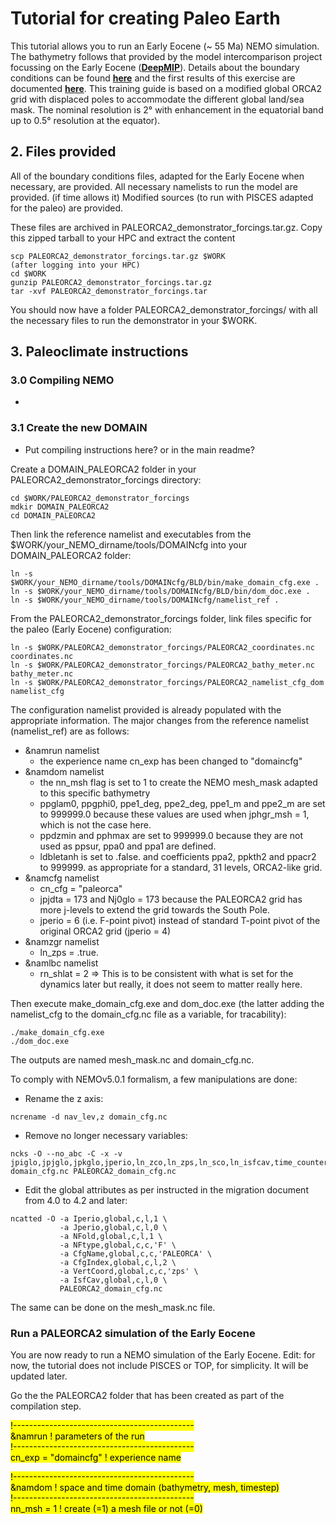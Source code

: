 # Tutorial for creating Paleo Earth

This tutorial allows you to run an Early Eocene (~ 55 Ma) NEMO simulation.
The bathymetry follows that provided by the model intercomparison project focussing on the Early Eocene ([**DeepMIP**](https://www.deepmip.org/deepmip-eocene/)). Details about the boundary conditions can be found [**here**](https://gmd.copernicus.org/articles/10/889/2017/) and the first results of this exercise are documented [**here**](https://cp.copernicus.org/articles/17/203/2021/cp-17-203-2021.html).
This training guide is based on a modified global ORCA2 grid with displaced poles to accommodate the different global land/sea mask. The nominal resolution is 2° with enhancement in the equatorial band up to 0.5° resolution at the equator).


## 2. Files provided

All of the boundary conditions files, adapted for the Early Eocene when necessary, are provided.
All necessary namelists to run the model are provided.
(if time allows it) Modified sources (to run with PISCES adapted for the paleo) are provided.

These files are archived in PALEORCA2_demonstrator_forcings.tar.gz.
Copy this zipped tarball to your HPC and extract the content

```
scp PALEORCA2_demonstrator_forcings.tar.gz $WORK
(after logging into your HPC)
cd $WORK
gunzip PALEORCA2_demonstrator_forcings.tar.gz
tar -xvf PALEORCA2_demonstrator_forcings.tar
```

You should now have a folder PALEORCA2_demonstrator_forcings/ with all the necessary files to run the demonstrator in your $WORK.


## 3. Paleoclimate instructions

### 3.0 Compiling NEMO

- 

### 3.1 Create the new DOMAIN

- Put compiling instructions here? or in the main readme?

Create a DOMAIN_PALEORCA2 folder in your PALEORCA2_demonstrator_forcings directory:
```
cd $WORK/PALEORCA2_demonstrator_forcings
mdkir DOMAIN_PALEORCA2
cd DOMAIN_PALEORCA2
```

Then link the reference namelist and executables from the $WORK/your_NEMO_dirname/tools/DOMAINcfg into your DOMAIN_PALEORCA2 folder:
```
ln -s $WORK/your_NEMO_dirname/tools/DOMAINcfg/BLD/bin/make_domain_cfg.exe .
ln -s $WORK/your_NEMO_dirname/tools/DOMAINcfg/BLD/bin/dom_doc.exe .
ln -s $WORK/your_NEMO_dirname/tools/DOMAINcfg/namelist_ref . 
```

From the PALEORCA2_demonstrator_forcings folder, link files specific for the paleo (Early Eocene) configuration:
```
ln -s $WORK/PALEORCA2_demonstrator_forcings/PALEORCA2_coordinates.nc coordinates.nc
ln -s $WORK/PALEORCA2_demonstrator_forcings/PALEORCA2_bathy_meter.nc bathy_meter.nc
ln -s $WORK/PALEORCA2_demonstrator_forcings/PALEORCA2_namelist_cfg_dom namelist_cfg
```

The configuration namelist provided is already populated with the appropriate information.
The major changes from the reference namelist (namelist_ref) are as follows:
- &namrun namelist
  - the experience name cn_exp has been changed to "domaincfg"
- &namdom namelist
  - the nn_msh flag is set to 1 to create the NEMO mesh_mask adapted to this specific bathymetry
  - ppglam0, ppgphi0, ppe1_deg, ppe2_deg, ppe1_m and ppe2_m are set to 999999.0 because these values are used when jphgr_msh = 1, which is not the case here.
  - ppdzmin and pphmax are set to 999999.0 because they are not used as ppsur, ppa0 and ppa1 are defined.
  - ldbletanh is set to .false. and coefficients ppa2, ppkth2 and ppacr2 to 999999. as appropriate for a standard, 31 levels, ORCA2-like grid.
- &namcfg namelist
  - cn_cfg = "paleorca"
  - jpjdta = 173 and Nj0glo = 173 because the PALEORCA2 grid has more j-levels to extend the grid towards the South Pole.
  - jperio = 6 (i.e. F-point pivot) instead of standard T-point pivot of the original ORCA2 grid (jperio = 4)
- &namzgr namelist
  - ln_zps = .true.
- &namlbc namelist
  - rn_shlat = 2 => This is to be consistent with what is set for the dynamics later but really, it does not seem to matter really here.
 
Then execute make_domain_cfg.exe and dom_doc.exe (the latter adding the namelist_cfg to the domain_cfg.nc file as a variable, for tracability):
```
./make_domain_cfg.exe
./dom_doc.exe
```
The outputs are named mesh_mask.nc and domain_cfg.nc.

To comply with NEMOv5.0.1 formalism, a few manipulations are done:
- Rename the z axis:
```
ncrename -d nav_lev,z domain_cfg.nc
```
- Remove no longer necessary variables:
```
ncks -O --no_abc -C -x -v jpiglo,jpjglo,jpkglo,jperio,ln_zco,ln_zps,ln_sco,ln_isfcav,time_counter domain_cfg.nc PALEORCA2_domain_cfg.nc
```
- Edit the global attributes as per instructed in the migration document from 4.0 to 4.2 and later:
```
ncatted -O -a Iperio,global,c,l,1 \
           -a Jperio,global,c,l,0 \
           -a NFold,global,c,l,1 \
           -a NFtype,global,c,c,'F' \
           -a CfgName,global,c,c,'PALEORCA' \
           -a CfgIndex,global,c,l,2 \
           -a VertCoord,global,c,c,'zps' \
           -a IsfCav,global,c,l,0 \
           PALEORCA2_domain_cfg.nc
```
The same can be done on the mesh_mask.nc file.

### Run a PALEORCA2 simulation of the Early Eocene

You are now ready to run a NEMO simulation of the Early Eocene. 
Edit: for now, the tutorial does not include PISCES or TOP, for simplicity. It will be updated later.

Go the the PALEORCA2 folder that has been created as part of the compilation step.



<mark/>!---------------------------------------------  <mark/>  
<mark/>&namrun        !   parameters of the run  <mark/>  
<mark/>!---------------------------------------------  <mark/>  
<mark/>cn_exp      =  "domaincfg"  !  experience name  <mark/>  

<mark/>!---------------------------------------------  <mark/>  
<mark/>&namdom        !   space and time domain (bathymetry, mesh, timestep) <mark/>  
<mark/>!---------------------------------------------  <mark/>  
<mark/>nn_msh      =    1      !  create (=1) a mesh file or not (=0) <mark/>  

